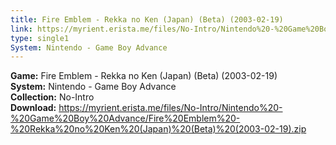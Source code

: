 ```yaml
---
title: Fire Emblem - Rekka no Ken (Japan) (Beta) (2003-02-19)
link: https://myrient.erista.me/files/No-Intro/Nintendo%20-%20Game%20Boy%20Advance/Fire%20Emblem%20-%20Rekka%20no%20Ken%20(Japan)%20(Beta)%20(2003-02-19).zip
type: single1
System: Nintendo - Game Boy Advance
---
```

<b>Game:</b> Fire Emblem - Rekka no Ken (Japan) (Beta) (2003-02-19)<br>
<b>System:</b> Nintendo - Game Boy Advance<br>
<b>Collection:</b> No-Intro<br>
<b>Download:</b> https://myrient.erista.me/files/No-Intro/Nintendo%20-%20Game%20Boy%20Advance/Fire%20Emblem%20-%20Rekka%20no%20Ken%20(Japan)%20(Beta)%20(2003-02-19).zip